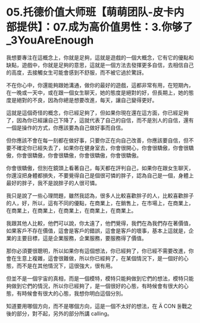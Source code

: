 # 05.托德价值大师班【萌萌团队-皮卡内部提供】：07.成为高价值男性：3.你够了_3YouAreEnough

我想要專注在這概念上，你就是足夠，這就是遊戲的一個大概念，它有它的優點和缺點，遊戲中，你就是足夠的意思，這就是一個方法去發揮更多自信，去相信自己的高度，去接觸女生可能會感到不舒服，而不被它過於驚訝。

不在你心中，你還能夠跟她溝通，做你的最好的遊戲，這都非常有用，在短期內，在一晚或一天中，或在跟一個女生聊天，她的態度是絕對的好，但長期上，她的態度是絕對的不良，因為你總是想要改進，每天，讓自己變得更好。

這就是這個奇怪的概念，你已經足夠了，但如果你現在還在這方面，你已經足夠了，因為你已經讓自己下降了，這就代表了自己的自信，而不是別人的自信，還有一個是操作的方式，你應該要為自己做好事而自信。

但你應該不會在每一刻都在做好事，只要你正在向自己改善，你應該要自信，但不要不確定你已經失去了，如果你在健身室去，你會很開心，你會很驕傲，你會很驕傲，你會很驕傲，你會很驕傲，你會很驕傲，你會很驕傲。

你會很驕傲，但別在鏡頭上看著自己，每天都在評判自己，如果你在跟女生聊天，你還沒把身體都損失，不要覺得自己是個很可憐的胖子，認為自己是一個，身體上最好的胖子，我不是說胖子的人很可憐。

我只是說了一些心理問題，雖然我認為，很多人比較喜歡胖子的人，比較喜歡胖子的人，好，所以，這有不同的優點，在商業上，在銷售上，在市場上，在商業上，在商業上，在商業上，在商業上，在商業上，在商業上。

我跟其他人比較，他們可以說，你太遠了，他們覺得，我們在為我們存在著價值，如果客戶不存在價值，這會是客戶的錯誤，這會是客戶的壞事，基本上這就是，企業的主要目標，這是企業服務，企業服務，要服務得了價值。

那你必須要很聰明，所以如果你有這個想法，你已經夠了，你已經不需要改進，你會在生意上複雜，這會很難做，所以你已經夠了，在某個情況下，是一個好的心態，而不是在其他情況下，這很強大，很有用。

但並不是一個宇宙的真相，而是一個模特，模特只能夠做到它們的想法，模特只能夠做到它們的情況，所以你已經夠了，是一個很好的心態，有時候會有很大的心態，有時候會有很大的心態，我想你明白這個分別。

知道要用哪個方向，而不是哪個方向，這是一個不太好的想法，在 Ä CON 둘戰之後的部分，對不起，另外的部分所講 calling。